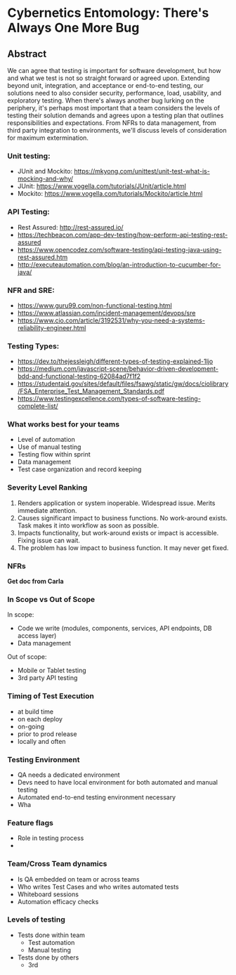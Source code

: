 # Cybernetics Entomology: There's Always One More Bug

## Abstract
We can agree that testing is important for software development, but how and what we test is not so straight forward or agreed upon. Extending beyond unit, integration, and acceptance or end-to-end testing, our solutions need to also consider security, performance, load, usability, and exploratory testing. When there's always another bug lurking on the periphery, it's perhaps most important that a team considers the levels of testing their solution demands and agrees upon a testing plan that outlines responsibilities and expectations. From NFRs to data management, from third party integration to environments, we'll discuss levels of consideration for maximum extermination.

### Unit testing:
- JUnit and Mockito: https://mkyong.com/unittest/unit-test-what-is-mocking-and-why/
- JUnit: https://www.vogella.com/tutorials/JUnit/article.html
- Mockito: https://www.vogella.com/tutorials/Mockito/article.html

### API Testing:
- Rest Assured: http://rest-assured.io/ 
- https://techbeacon.com/app-dev-testing/how-perform-api-testing-rest-assured
- https://www.opencodez.com/software-testing/api-testing-java-using-rest-assured.htm
- http://executeautomation.com/blog/an-introduction-to-cucumber-for-java/

### NFR and SRE:
- https://www.guru99.com/non-functional-testing.html
- https://www.atlassian.com/incident-management/devops/sre
- https://www.cio.com/article/3192531/why-you-need-a-systems-reliability-engineer.html

### Testing Types:
- https://dev.to/thejessleigh/different-types-of-testing-explained-1ljo
- https://medium.com/javascript-scene/behavior-driven-development-bdd-and-functional-testing-62084ad7f1f2
- https://studentaid.gov/sites/default/files/fsawg/static/gw/docs/ciolibrary/FSA_Enterprise_Test_Management_Standards.pdf
- https://www.testingexcellence.com/types-of-software-testing-complete-list/

### What works best for your teams
- Level of automation
- Use of manual testing
- Testing flow within sprint
- Data management
- Test case organization and record keeping

### Severity Level Ranking
1. Renders application or system inoperable. Widespread issue. Merits immediate attention.
2. Causes significant impact to business functions. No work-around exists. Task makes it into workflow as soon as possible.
3. Impacts functionality, but work-around exists or impact is accessible. Fixing issue can wait.
4. The problem has low impact to business function. It may never get fixed.

### NFRs
**Get doc from Carla**

### In Scope vs Out of Scope
In scope:
- Code we write (modules, components, services, API endpoints, DB access layer)
- Data management

Out of scope:
- Mobile or Tablet testing
- 3rd party API testing

### Timing of Test Execution
- at build time
- on each deploy
- on-going
- prior to prod release
- locally and often

### Testing Environment
- QA needs a dedicated environment
- Devs need to have local environment for both automated and manual testing
- Automated end-to-end testing environment necessary
- Wha

### Feature flags
- Role in testing process
-

### Team/Cross Team dynamics
- Is QA embedded on team or across teams
- Who writes Test Cases and who writes automated tests
- Whiteboard sessions
- Automation efficacy checks


### Levels of testing
- Tests done within team
    - Test automation
    - Manual testing
- Tests done by others
    - 3rd
